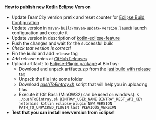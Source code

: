 #### How to publish new Kotlin Eclipse Version

 * Update TeamCity version prefix and reset counter for [Eclipse Build Configuration](https://teamcity.jetbrains.com/admin/editBuild.html?id=buildType:Kotlin_EclipsePlugin)
 * Update version in `maven-build/maven-update-version.launch` launch configuration and execute it
 * Update version in description of [kotlin-eclipse-feature](https://github.com/JetBrains/kotlin-eclipse/blob/master/kotlin-eclipse-feature/feature.xml)
 * Push the changes and wait for the [successful build](https://teamcity.jetbrains.com/viewType.html?buildTypeId=Kotlin_EclipsePlugin&branch_Kotlin=%3Cdefault%3E&tab=buildTypeStatusDiv)
 * *Check that version is correct!*
 * Pin the build and add `release` tag
 * Add release notes at [GitHub Releases](https://github.com/JetBrains/kotlin-eclipse/releases)
 * Upload artifacts to [Eclipse-Plugin package](https://bintray.com/jetbrains/kotlin/eclipse-plugin/view) at BinTray:
   * Download and unpack artifacts.zip from the [last build with release tag](https://teamcity.jetbrains.com/repository/downloadAll/Kotlin_EclipsePlugin/release.buildtag/artifacts.zip)
   * Unpack the file into some folder
   * Download [*pushToBintray.sh*](https://github.com/goodwinnk/bintray-publish-p2-updatesite) script that will help you in uploading files
   * Execute it (Git Bash (MinGW32) can be used on windows): 
     ```$ ./pushToBintray.sh BINTRAY_USER_NAME BINTRAY_REST_API_KEY jetbrains kotlin eclipse-plugin NEW_VERSION PATH_TO_UNPACKED_PLUGIN last PREVIOUS_VERSION```
 * **Test that you can install new version from Eclipse!**


